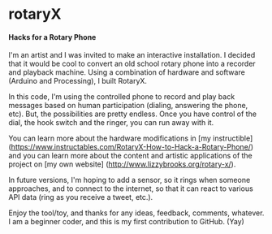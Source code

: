 # rotaryX
#### Hacks for a Rotary Phone

I'm an artist and I was invited to make an interactive installation. I decided that it would be cool to convert an old school rotary phone into a recorder and playback machine. Using a combination of hardware and software (Arduino and Processing), I built RotaryX. 

In this code, I'm using the controlled phone to record and play back messages based on human participation (dialing, answering the phone, etc). But, the possibilities are pretty endless. Once you have control of the dial, the hook switch and the ringer, you can run away with it. 

You can learn more about the hardware modifications in [my instructible] (https://www.instructables.com/RotaryX-How-to-Hack-a-Rotary-Phone/) and you can learn more about the content and artistic applications of the project on [my own website] (http://www.lizzybrooks.org/rotary-x/). 

In future versions, I'm hoping to add a sensor, so it rings when someone approaches, and to connect to the internet, so that it can react to various API data (ring as you receive a tweet, etc.).

Enjoy the tool/toy, and thanks for any ideas, feedback, comments, whatever. I am a beginner coder, and this is my first contribution to GitHub. (Yay)
